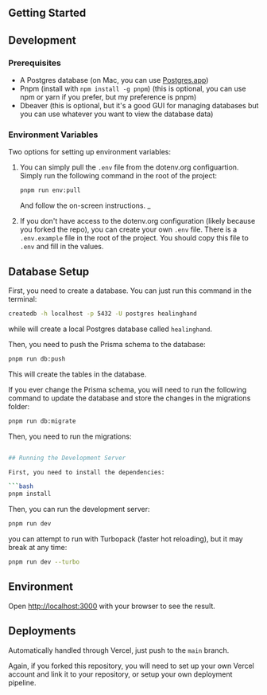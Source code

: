 ## Getting Started

## Development

### Prerequisites
- A Postgres database (on Mac, you can use [Postgres.app](https://postgresapp.com/))
- Pnpm (install with `npm install -g pnpm`) (this is optional, you can use npm or yarn if you prefer, but my preference is pnpm)
- Dbeaver (this is optional, but it's a good GUI for managing databases but you can use whatever you want to view the database data) 

### Environment Variables

Two options for setting up environment variables:

1. You can simply pull the `.env` file from the dotenv.org configuartion. Simply run the following command in the root of the project:

    ```bash
    pnpm run env:pull
    ```

    And follow the on-screen instructions.
    _
2. If you don't have access to the dotenv.org configuration (likely because you forked the repo), you can create your own `.env` file. There is a `.env.example` file in the root of the project. You should copy this file to `.env` and fill in the values.

## Database Setup

First, you need to create a database. You can just run this command in the terminal:

```bash
createdb -h localhost -p 5432 -U postgres healinghand
```

while will create a local Postgres database called `healinghand`.

Then, you need to push the Prisma schema to the database:

```bash
pnpm run db:push
```

This will create the tables in the database.

If you ever change the Prisma schema, you will need to run the following command to update the database
and store the changes in the migrations folder:

```bash
pnpm run db:migrate
```

Then, you need to run the migrations:

```bash

## Running the Development Server

First, you need to install the dependencies:

```bash
pnpm install
```

Then, you can run the development server:

```bash
pnpm run dev
```

you can attempt to run with Turbopack (faster hot reloading), but it may break at any time:

```bash
pnpm run dev --turbo
```

## Environment 

Open [http://localhost:3000](http://localhost:3000) with your browser to see the result.

## Deployments

Automatically handled through Vercel, just push to the `main` branch.

Again, if you forked this repository, you will need to set up your own Vercel account and link it to your repository, or setup your own deployment pipeline.